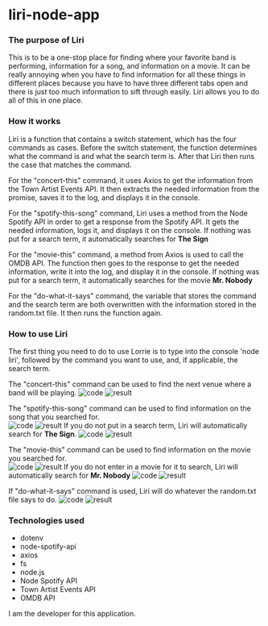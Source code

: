 # liri-node-app
### The purpose of Liri 

This is to be a one-stop place for finding where your favorite band is performing, information for a song, and information on a movie.  It can be really annoying when you have to find information for all these things in different places because you have to have three different tabs open and there is just too much information to sift through easily.  Liri allows you to do all of this in one place.

### How it works

Liri is a function that contains a switch statement, which has the four commands as cases.  Before the switch statement, the function determines what the command is and what the search term is.  After that Liri then runs the case that matches the command.

For the "concert-this" command, it uses Axios to get the information from the Town Artist Events API.  It then extracts the needed information from the promise, saves it to the log, and displays it in the console.

For the "spotify-this-song" command, Liri uses a method from the Node Spotify API in order to get a response from the Spotify API.  It gets the needed information, logs it, and displays it on the console.  If nothing was put for a search term, it automatically searches for **The Sign**

For the "movie-this" command, a method from Axios is used to call the OMDB API.  The function then goes to the response to get the needed information, write it into the log, and display it in the console.  If nothing was put for a search term, it automatically searches for the movie **Mr. Nobody**

For the "do-what-it-says" command, the variable that stores the command and the search term are both overwritten with the information stored in the random.txt file.  It then runs the function again.

### How to use Liri	

The first thing you need to do to use Lorrie is to type into the console 'node liri', followed by the command you want to use, and, if applicable, the search term.

The "concert-this" command can be used to find the next venue where a band will be playing.
![code](/images/Screenshot4.png)
![result](images\Screenshot5.png)

The "spotify-this-song" command can be used to find information on the song that you searched for.  
![code](images\Screenshot6.png)
![result](images\Screenshot7.png)
If you do not put in a search term, Liri will automatically search for **The Sign**.
![code](images\Screenshot8.png)
![result](images\Screenshot9.png)

The "movie-this" command can be used to find information on the movie you searched for.  
![code](images\Screenshot10.png)
![result](images\Screenshot11.png)
If you do not enter in a movie for it to search, Liri will automatically search for **Mr. Nobody**
![code](images\Screenshot12.png)
![result](images\Screenshot13.png)

If "do-what-it-says" command is used, Liri will do whatever the random.txt file says to do.
![code](images\Screenshot14.png)
![result](images\Screenshot15.png)

###  Technologies used

* dotenv
* node-spotify-api
* axios
* fs
* node.js
* Node Spotify API
* Town Artist Events API
* OMDB API

I am the developer for this application.

